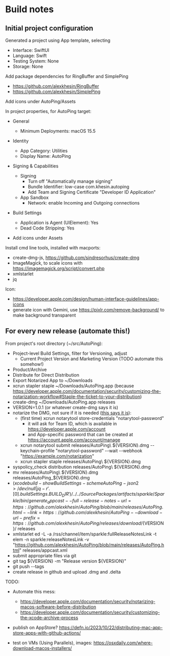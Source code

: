 # Build notes

## Initial project configuration
Generated a project using App template, selecting
* Interface: SwiftUI
* Language: Swift
* Testing System: None
* Storage: None

Add package dependencies for RingBuffer and SimplePing

* https://github.com/alexkhesin/RingBuffer
* https://github.com/alexkhesin/SimplePing

Add icons under AutoPing/Assets

In project properties, for AutoPing target:

* General
  * Minimum Deployments: macOS 15.5
* Identity
  * App Category: Utilities
  * Display Name: AutoPing
* Signing & Capabilities
  * Signing
    * Turn off "Automatically manage signing"
    * Bundle Identifier: low-case com.khesin.autoping
    * Add Team and Signing Certificate "Developer ID Application"
  * App Sandbox
    * Network: enable Incoming and Outgoing connections
* Build Settings
  * Application is Agent (UIElement): Yes
  * Dead Code Stripping: Yes

* Add icons under Assets

Install cmd line tools, installed with macports:

* create-dmg-js, https://github.com/sindresorhus/create-dmg
* ImageMagick, to scale icons with https://imagemagick.org/script/convert.php
* xmlstarlet
* jq

Icon:

* https://developer.apple.com/design/human-interface-guidelines/app-icons
* generate icon with Gemini, use https://pixlr.com/remove-background/ to make background transparent

## For every new release (automate this!)
From project's root directory (~/src/AutoPing):
* Project-level Build Settings, filter for Versioning, adjust
  * Current Project Version and Marketing Version (TODO automate this somehow!)
* Product/Archive
* Distribute for Direct Distribution
* Export Notarized App to ~/Downloads
* xcrun stapler staple ~/Downloads/AutoPing.app (because https://developer.apple.com/documentation/security/customizing-the-notarization-workflow#Staple-the-ticket-to-your-distribution)
* create-dmg ~/Downloads/AutoPing.app releases
* VERSION=1.0.1 (or whatever create-dmg says it is)
* notarize the DMG, not sure if it is needed ([this says it is](https://forum.c-command.com/t/do-i-have-to-notarize-my-dmg-and-my-app-when-distributing/14604)):
  * (first time) xcrun notarytool store-credentials "notarytool-password"
    * it will ask for Team ID, which is available in https://developer.apple.com/account
    * and App-specific password that can be created at https://account.apple.com/account/manage
  * xcrun notarytool submit releases/AutoPing\ ${VERSION}.dmg --keychain-profile "notarytool-password" --wait --webhook "https://example.com/notarization"
  * xcrun stapler staple releases/AutoPing\ ${VERSION}.dmg
* syspolicy_check distribution releases/AutoPing\ ${VERSION}.dmg
* mv releases/AutoPing\ ${VERSION}.dmg releases/AutoPing_${VERSION}.dmg
* $(xcodebuild -showBuildSettings -scheme AutoPing -json 2> /dev/null | jq -r '.[0].buildSettings.BUILD_DIR')/../../SourcePackages/artifacts/sparkle/Sparkle/bin/generate_appcast --full-release-notes-url=https://github.com/alexkhesin/AutoPing/blob/main/releases/AutoPing.html --link=https://github.com/alexkhesin/AutoPing --download-url-prefix=https://github.com/alexkhesin/AutoPing/releases/download/${VERSION}/ releases
* xmlstarlet ed -L -a /rss/channel/item/sparkle:fullReleaseNotesLink -t elem -n sparkle:releaseNotesLink -v "https://github.com/alexkhesin/AutoPing/blob/main/releases/AutoPing.html" releases/appcast.xml
* submit appropriate files via git
* git tag ${VERSION} -m "Release version ${VERSION}"  
* git push --tags
* create release in github and upload .dmg and .delta

TODO:

* Automate this mess:
  * https://developer.apple.com/documentation/security/notarizing-macos-software-before-distribution
  * https://developer.apple.com/documentation/security/customizing-the-xcode-archive-process

* publish on AppStore? https://defn.io/2023/10/22/distributing-mac-app-store-apps-with-github-actions/

* test on VMs (Using Parallels), images: https://osxdaily.com/where-download-macos-installers/
